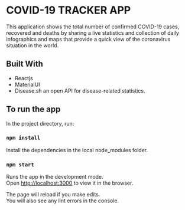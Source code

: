 # COVID-19 TRACKER APP

This application shows the total number of confirmed COVID-19 cases, recovered and deaths by sharing a live statistics and collection of daily infographics and maps that provide a quick view of the coronavirus situation in the world.

## Built With

* Reactjs 
* MaterialUI
* Disease.sh an open API for disease-related statistics.

## To run the app

In the project directory, run:

### `npm install`

Install the dependencies in the local node_modules folder.

### `npm start`

Runs the app in the development mode.<br />
Open [http://localhost:3000](http://localhost:3000) to view it in the browser.

The page will reload if you make edits.<br />
You will also see any lint errors in the console.